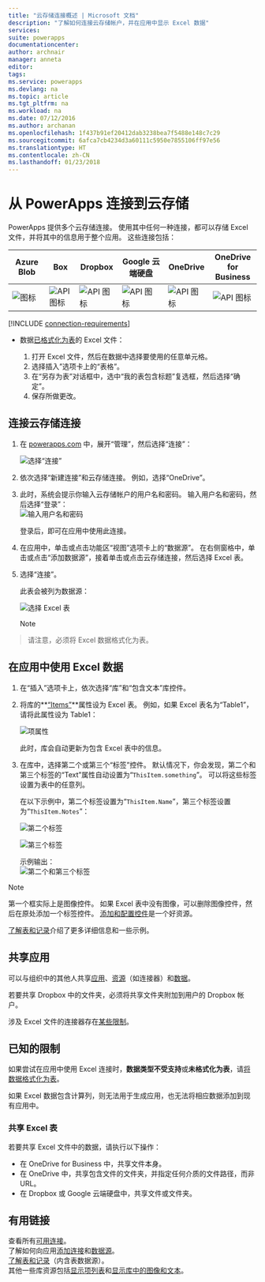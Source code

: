 ```yaml
---
title: "云存储连接概述 | Microsoft 文档"
description: "了解如何连接云存储帐户，并在应用中显示 Excel 数据"
services: 
suite: powerapps
documentationcenter: 
author: archnair
manager: anneta
editor: 
tags: 
ms.service: powerapps
ms.devlang: na
ms.topic: article
ms.tgt_pltfrm: na
ms.workload: na
ms.date: 07/12/2016
ms.author: archanan
ms.openlocfilehash: 1f437b91ef20412dab3238bea7f5488e148c7c29
ms.sourcegitcommit: 6afca7cb4234d3a60111c5950e7855106ff97e56
ms.translationtype: HT
ms.contentlocale: zh-CN
ms.lasthandoff: 01/23/2018
---
```

# <a name="connect-to-cloud-storage-from-powerapps"></a>从 PowerApps 连接到云存储
PowerApps 提供多个云存储连接。 使用其中任何一种连接，都可以存储 Excel 文件，并将其中的信息用于整个应用。 这些连接包括：  

| **Azure Blob** | **Box** | **Dropbox** | **Google 云端硬盘** | **OneDrive** | **OneDrive<br>for Business** |
| --- | --- | --- | --- | --- | --- |
| ![图标](./media/cloud-storage-blob-connections/blobicon.png) |![API 图标][boxicon] |![API 图标][dropboxicon] |![API 图标][googledriveicon] |![API 图标][onedriveicon] |![API 图标][onedriveforbusinessicon] |

[!INCLUDE [connection-requirements](../includes/connection-requirements.md)]

* 数据[已格式化为表](https://support.office.com/en-us/article/Create-an-Excel-table-in-a-worksheet-E81AA349-B006-4F8A-9806-5AF9DF0AC664)的 Excel 文件：
  
  1. 打开 Excel 文件，然后在数据中选择要使用的任意单元格。
  2. 选择插入”选项卡上的“表格”。
  3. 在“另存为表”对话框中，选中“我的表包含标题”复选框，然后选择“确定”。
  4. 保存所做更改。

## <a name="connect-to-the-cloud-storage-connection"></a>连接云存储连接
1. 在 [powerapps.com](https://web.powerapps.com) 中，展开“管理”，然后选择“连接”：  
   
    ![选择“连接”](./media/cloud-storage-blob-connections/connections.png)
2. 依次选择“新建连接”和云存储连接。 例如，选择“OneDrive”。
3. 此时，系统会提示你输入云存储帐户的用户名和密码。 输入用户名和密码，然后选择“登录”：  
    ![输入用户名和密码](./media/cloud-storage-blob-connections/signin.png)
   
    登录后，即可在应用中使用此连接。
4. 在应用中，单击或点击功能区“视图”选项卡上的“数据源”。 在右侧窗格中，单击或点击“添加数据源”，接着单击或点击云存储连接，然后选择 Excel 表。
5. 选择“连接”。
   
    此表会被列为数据源：
   
    ![选择 Excel 表](./media/cloud-storage-blob-connections/selecttable.png)
   
    > [!NOTE]
> 请注意，必须将 Excel 数据格式化为表。

## <a name="using-the-excel-data-in-your-app"></a>在应用中使用 Excel 数据
1. 在“插入”选项卡上，依次选择“库”和“包含文本”库控件。
2. 将库的**[“Items”](../controls/properties-core.md)**属性设为 Excel 表。 例如，如果 Excel 表名为“Table1”，请将此属性设为 Table1：  
   
    ![项属性](./media/cloud-storage-blob-connections/itemsproperty.png)  
   
    此时，库会自动更新为包含 Excel 表中的信息。
3. 在库中，选择第二个或第三个“标签”控件。 默认情况下，你会发现，第二个和第三个标签的“Text”属性自动设置为“`ThisItem.something`”。 可以将这些标签设置为表中的任意列。
   
    在以下示例中，第二个标签设置为“`ThisItem.Name`”，第三个标签设置为“`ThisItem.Notes`”：  
   
    ![第二个标签](./media/cloud-storage-blob-connections/items-secondtextbox.png)  
   
    ![第三个标签](./media/cloud-storage-blob-connections/items-thirdtextbox.png)  
   
    示例输出：  
    ![第二个和第三个标签](./media/cloud-storage-blob-connections/secondthirdtextboxes.png)
   
> [!NOTE]
> 第一个框实际上是图像控件。 如果 Excel 表中没有图像，可以删除图像控件，然后在原处添加一个标签控件。 [添加和配置控件](../add-configure-controls.md)是一个好资源。

[了解表和记录](../working-with-tables.md)介绍了更多详细信息和一些示例。  

## <a name="sharing-your-app"></a>共享应用
可以与组织中的其他人共享[应用](../share-app.md)、[资源](../share-app-resources.md)（如连接器）和[数据](../share-app-data.md)。

若要共享 Dropbox 中的文件夹，必须将共享文件夹附加到用户的 Dropbox 帐户。

涉及 Excel 文件的连接器存在[某些限制](#sharing-excel-tables)。

## <a name="known-limitations"></a>已知的限制
如果尝试在应用中使用 Excel 连接时，**数据类型不受支持**或**未格式化为表**，请[将数据格式化为表](https://support.office.com/en-us/article/Create-an-Excel-table-in-a-worksheet-E81AA349-B006-4F8A-9806-5AF9DF0AC664)。

如果 Excel 数据包含计算列，则无法用于生成应用，也无法将相应数据添加到现有应用中。

### <a name="sharing-excel-tables"></a>共享 Excel 表
若要共享 Excel 文件中的数据，请执行以下操作：

* 在 OneDrive for Business 中，共享文件本身。
* 在 OneDrive 中，共享包含文件的文件夹，并指定任何介质的文件路径，而非 URL。
* 在 Dropbox 或 Google 云端硬盘中，共享文件或文件夹。

## <a name="helpful-links"></a>有用链接
查看所有[可用连接](../connections-list.md)。  
了解如何向应用[添加连接](../add-manage-connections.md)和[数据源](../add-data-connection.md)。  
[了解表和记录](../working-with-tables.md)（内含表数据源）。  
其他一些库资源包括[显示项列表](../add-gallery.md)和[显示库中的图像和文本](../show-images-text-gallery-sort-filter.md)。

<!--Icon references-->
[boxicon]: ./media/cloud-storage-blob-connections/boxicon.png
[dropboxicon]: ./media/cloud-storage-blob-connections/dropboxicon.png
[googledriveicon]: ./media/cloud-storage-blob-connections/googledriveicon.png
[onedriveicon]: ./media/cloud-storage-blob-connections/onedriveicon.png
[onedriveforbusinessicon]: ./media/cloud-storage-blob-connections/onedriveforbusinessicon.png
